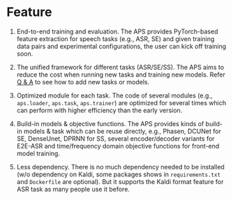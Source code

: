 # Feature

1. End-to-end training and evaluation. The APS provides PyTorch-based feature extraction for speech tasks (e.g., ASR, SE) and given training data pairs and experimental configurations, the user can kick off training soon.

2. The unified framework for different tasks (ASR/SE/SS). The APS aims to reduce the cost when running new tasks and training new models. Refer [Q & A](qa.md) to see how to add new tasks or models.

3. Optimized module for each task. The code of several modules (e.g., `aps.loader`, `aps.task`, `aps.trainer`) are optimized for several times which can perform with higher efficiency than the early version.

4. Build-in models & objective functions. The APS provides kinds of build-in models & task which can be reuse directly, e.g., Phasen, DCUNet for SE, DenseUnet, DPRNN for SS, several encoder/decoder variants for E2E-ASR and time/frequency domain objective functions for front-end model training.

4. Less dependency. There is no much dependency needed to be installed (w/o dependency on Kaldi, some packages shows in `requirements.txt` and `Dockerfile` are optional). But it supports the Kaldi format feature for ASR task as many people use it before.
